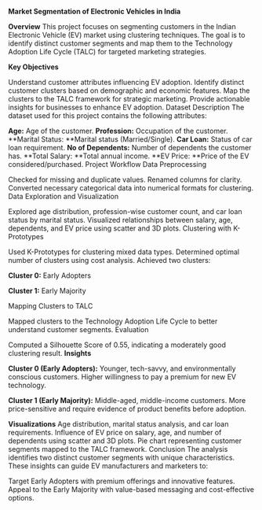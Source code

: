 **Market Segmentation of Electronic Vehicles in India**

**Overview**
This project focuses on segmenting customers in the Indian Electronic Vehicle (EV) market using clustering techniques. The goal is to identify distinct customer segments and map them to the Technology Adoption Life Cycle (TALC) for targeted marketing strategies.

**Key Objectives**

Understand customer attributes influencing EV adoption.
Identify distinct customer clusters based on demographic and economic features.
Map the clusters to the TALC framework for strategic marketing.
Provide actionable insights for businesses to enhance EV adoption.
Dataset Description
The dataset used for this project contains the following attributes:

**Age:** Age of the customer.
**Profession:** Occupation of the customer.
**Marital Status: **Marital status (Married/Single).
**Car Loan:** Status of car loan requirement.
**No of Dependents:** Number of dependents the customer has.
**Total Salary: **Total annual income.
**EV Price: **Price of the EV considered/purchased.
Project Workflow
Data Preprocessing

Checked for missing and duplicate values.
Renamed columns for clarity.
Converted necessary categorical data into numerical formats for clustering.
Data Exploration and Visualization

Explored age distribution, profession-wise customer count, and car loan status by marital status.
Visualized relationships between salary, age, dependents, and EV price using scatter and 3D plots.
Clustering with K-Prototypes

Used K-Prototypes for clustering mixed data types.
Determined optimal number of clusters using cost analysis.
Achieved two clusters:

**Cluster 0:** Early Adopters

**Cluster 1:** Early Majority

Mapping Clusters to TALC

Mapped clusters to the Technology Adoption Life Cycle to better understand customer segments.
Evaluation

Computed a Silhouette Score of 0.55, indicating a moderately good clustering result.
**Insights**

**Cluster 0 (Early Adopters):**
Younger, tech-savvy, and environmentally conscious customers.
Higher willingness to pay a premium for new EV technology.

**Cluster 1 (Early Majority):**
Middle-aged, middle-income customers.
More price-sensitive and require evidence of product benefits before adoption.

**Visualizations**
Age distribution, marital status analysis, and car loan requirements.
Influence of EV price on salary, age, and number of dependents using scatter and 3D plots.
Pie chart representing customer segments mapped to the TALC framework.
Conclusion
The analysis identifies two distinct customer segments with unique characteristics. These insights can guide EV manufacturers and marketers to:

Target Early Adopters with premium offerings and innovative features.
Appeal to the Early Majority with value-based messaging and cost-effective options.



